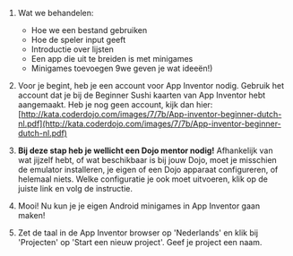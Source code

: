 1. Wat we behandelen:

   * Hoe we een bestand gebruiken
   * Hoe de speler input geeft
   * Introductie over lijsten
   * Een app die uit te breiden is met minigames
   * Minigames toevoegen 9we geven je wat ideeën!\)

2. Voor je begint, heb je een account voor App Inventor nodig. Gebruik het account dat je bij de Beginner Sushi kaarten van App Inventor hebt aangemaakt. Heb je nog geen account, kijk dan hier: [http://kata.coderdojo.com/images/7/7b/App-inventor-beginner-dutch-nl.pdf](http://kata.coderdojo.com/images/7/7b/App-inventor-beginner-dutch-nl.pdf)

3. **Bij deze stap heb je wellicht een Dojo mentor nodig!** Afhankelijk van wat jijzelf hebt, of wat beschikbaar is bij jouw Dojo, moet je misschien de emulator installeren, je eigen of een Dojo apparaat configureren, of helemaal niets. Welke configuratie je ook moet uitvoeren, klik op de juiste link en volg de instructie.

4. Mooi! Nu kun je je eigen Android minigames in App Inventor gaan maken!

5. Zet de taal in de App Inventor browser op 'Nederlands' en klik bij 'Projecten' op 'Start een nieuw project'. Geef je project een naam.




